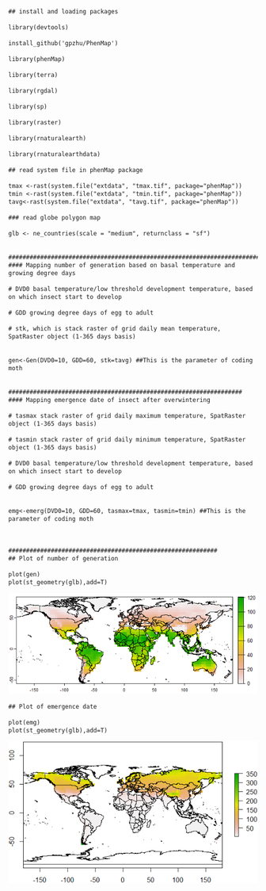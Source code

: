     ## install and loading packages

    library(devtools)

    install_github('gpzhu/PhenMap')

    library(phenMap)
    
    library(terra)

    library(rgdal)

    library(sp)

    library(raster)

    library(rnaturalearth)

    library(rnaturalearthdata)

    ## read system file in phenMap package

    tmax <-rast(system.file("extdata", "tmax.tif", package="phenMap"))
    tmin <-rast(system.file("extdata", "tmin.tif", package="phenMap"))
    tavg<-rast(system.file("extdata", "tavg.tif", package="phenMap"))

    ### read globe polygon map

    glb <- ne_countries(scale = "medium", returnclass = "sf")


    ######################################################################################
    #### Mapping number of generation based on basal temperature and growing degree days

    # DVD0 basal temperature/low threshold development temperature, based on which insect start to develop

    # GDD growing degree days of egg to adult

    # stk, which is stack raster of grid daily mean temperature, SpatRaster object (1-365 days basis)


    gen<-Gen(DVD0=10, GDD=60, stk=tavg) ##This is the parameter of coding moth

    
    ##################################################################
    #### Mapping emergence date of insect after overwintering

    # tasmax stack raster of grid daily maximum temperature, SpatRaster object (1-365 days basis)

    # tasmin stack raster of grid daily minimum temperature, SpatRaster object (1-365 days basis)

    # DVD0 basal temperature/low threshold development temperature, based on which insect start to develop

    # GDD growing degree days of egg to adult
    

    emg<-emerg(DVD0=10, GDD=60, tasmax=tmax, tasmin=tmin) ##This is the parameter of coding moth


    
    ###########################################################
    ## Plot of number of generation

    plot(gen)
    plot(st_geometry(glb),add=T)

![](phenMap_files/figure-markdown_strict/unnamed-chunk-7-1.png)

    ## Plot of emergence date

    plot(emg)
    plot(st_geometry(glb),add=T)

![](phenMap_files/figure-markdown_strict/unnamed-chunk-8-1.png)
